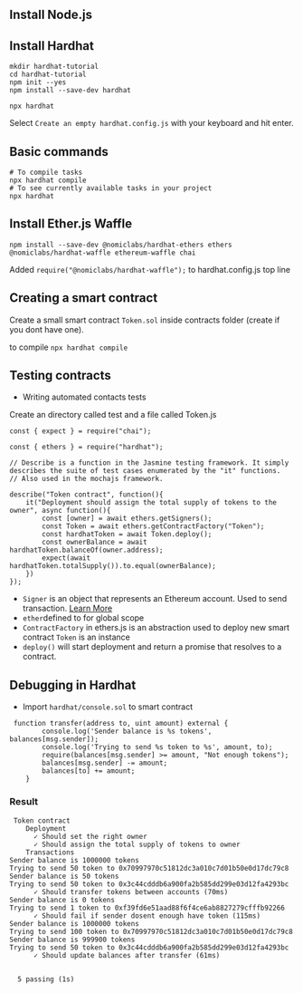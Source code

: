 ## Install Node.js
## Install Hardhat
```
mkdir hardhat-tutorial
cd hardhat-tutorial
npm init --yes
npm install --save-dev hardhat
```
```
npx hardhat
```
Select `Create an empty hardhat.config.js` with your keyboard and hit enter.
## Basic commands
```
# To compile tasks
npx hardhat compile
# To see currently available tasks in your project
npx hardhat
```
## Install Ether.js Waffle
```
npm install --save-dev @nomiclabs/hardhat-ethers ethers @nomiclabs/hardhat-waffle ethereum-waffle chai
```
Added `require("@nomiclabs/hardhat-waffle");` to hardhat.config.js top line

## Creating a smart contract

Create a small smart contract `Token.sol` inside contracts folder (create if you dont have one). 

to compile `npx hardhat compile`

## Testing contracts

* Writing automated contacts tests

Create an directory called test and a file called Token.js

```
const { expect } = require("chai");

const { ethers } = require("hardhat");

// Describe is a function in the Jasmine testing framework. It simply describes the suite of test cases enumerated by the "it" functions.
// Also used in the mochajs framework.

describe("Token contract", function(){
    it("Deployment should assign the total supply of tokens to the owner", async function(){
        const [owner] = await ethers.getSigners();
        const Token = await ethers.getContractFactory("Token");
        const hardhatToken = await Token.deploy();
        const ownerBalance = await hardhatToken.balanceOf(owner.address);
        expect(await hardhatToken.totalSupply()).to.equal(ownerBalance);
    })
});
```
* `Signer` is an object that represents an Ethereum account. Used to send transaction. [Learn More](https://docs.ethers.io/v5/api/signer/)
* `ether`defined to for global scope
* `ContractFactory` in ethers.js is an abstraction used to deploy new smart contract `Token` is an instance
* `deploy()` will start deployment and return a promise that resolves to a contract. 

## Debugging in Hardhat 
* Import `hardhat/console.sol` to smart contract
```
 function transfer(address to, uint amount) external {
        console.log('Sender balance is %s tokens', balances[msg.sender]);
        console.log('Trying to send %s token to %s', amount, to);
        require(balances[msg.sender] >= amount, "Not enough tokens");
        balances[msg.sender] -= amount;
        balances[to] += amount;
    }
```
### Result
```
 Token contract
    Deployment
      ✓ Should set the right owner
      ✓ Should assign the total supply of tokens to owner
    Transactions
Sender balance is 1000000 tokens
Trying to send 50 token to 0x70997970c51812dc3a010c7d01b50e0d17dc79c8
Sender balance is 50 tokens
Trying to send 50 token to 0x3c44cdddb6a900fa2b585dd299e03d12fa4293bc
      ✓ Should transfer tokens between accounts (70ms)
Sender balance is 0 tokens
Trying to send 1 token to 0xf39fd6e51aad88f6f4ce6ab8827279cfffb92266
      ✓ Should fail if sender dosent enough have token (115ms)
Sender balance is 1000000 tokens
Trying to send 100 token to 0x70997970c51812dc3a010c7d01b50e0d17dc79c8
Sender balance is 999900 tokens
Trying to send 50 token to 0x3c44cdddb6a900fa2b585dd299e03d12fa4293bc
      ✓ Should update balances after transfer (61ms)


  5 passing (1s)
```